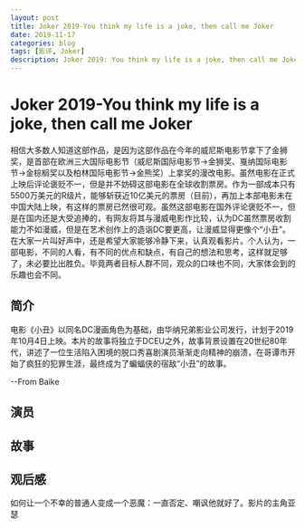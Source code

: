 ```yaml
---
layout: post
title: Joker 2019-You think my life is a joke, then call me Joker
date: 2019-11-17
categories: blog
tags: [影评, Joker]
description: Joker 2019: You think my life is a joke, then call me Joker
---
```


# Joker 2019-You think my life is a joke, then call me Joker

相信大多数人知道这部作品，是因为这部作品在今年的威尼斯电影节拿下了金狮奖，是首部在欧洲三大国际电影节（威尼斯国际电影节->金狮奖、戛纳国际电影节->金棕榈奖以及柏林国际电影节->金熊奖）上拿奖的漫改电影。虽然电影在正式上映后评论褒贬不一，但是并不妨碍这部电影在全球收割票房。作为一部成本只有5500万美元的R级片，能够斩获近10亿美元的票房（目前），再加上本部电影未在中国大陆上映，有这样的票房已然很可观。虽然这部电影在国外评论褒贬不一，但是在国内还是大受追捧的，有网友将其与漫威电影作比较，认为DC虽然票房收割能力不如漫威，但是在艺术创作上的造诣DC要更高，让漫威显得更像个“小丑”。在大家一片叫好声中，还是希望大家能够冷静下来，认真观看影片。个人认为，一部电影，不同的人看，有不同的优点和缺点，有自己的想法和思考，这样就足够了，未必要比出胜负。毕竟两者目标人群不同，观众的口味也不同，大家体会到的乐趣也会不同。

## 简介

电影《小丑》以同名DC漫画角色为基础，由华纳兄弟影业公司发行，计划于2019年10月4日上映。本片的故事将独立于DCEU之外，故事背景设置在20世纪80年代，讲述了一位生活陷入困境的脱口秀喜剧演员渐渐走向精神的崩溃，在哥谭市开始了疯狂的犯罪生涯，最终成为了蝙蝠侠的宿敌“小丑”的故事。

\-\-From Baike

## 演员

## 故事


## 观后感

如何让一个不幸的普通人变成一个恶魔：一直否定、嘲讽他就好了。影片的主角亚瑟